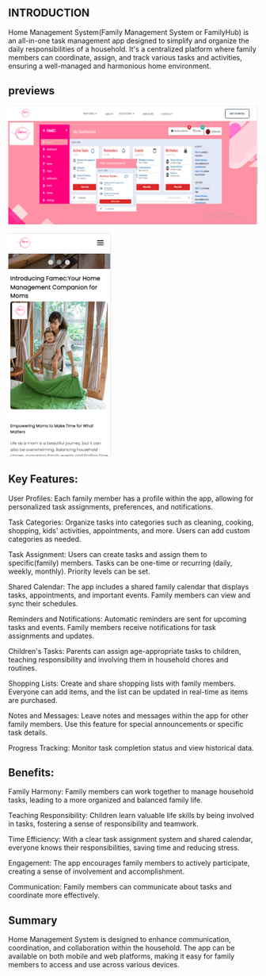## INTRODUCTION



Home Management System(Family Management System or FamilyHub) is an all-in-one task management app designed to simplify and organize the daily responsibilities of a household. It's a centralized platform where family members can coordinate, assign, and track various tasks and activities, ensuring a well-managed and harmonious home environment.

## previews
![preview 1](https://github.com/Ademic2022/Ademic2022/blob/main/previews/hmaimg.png)

![preview 2](https://github.com/Ademic2022/Ademic2022/blob/main/previews/hmamobile.png)

## Key Features:

User Profiles: Each family member has a profile within the app, allowing for personalized task assignments, preferences, and notifications.

Task Categories: Organize tasks into categories such as cleaning, cooking, shopping, kids' activities, appointments, and more. Users can add custom categories as needed.

Task Assignment: Users can create tasks and assign them to specific(family) members. Tasks can be one-time or recurring (daily, weekly, monthly). Priority levels can be set.

Shared Calendar: The app includes a shared family calendar that displays tasks, appointments, and important events. Family members can view and sync their schedules.

Reminders and Notifications: Automatic reminders are sent for upcoming tasks and events. Family members receive notifications for task assignments and updates.

Children's Tasks: Parents can assign age-appropriate tasks to children, teaching responsibility and involving them in household chores and routines.

Shopping Lists: Create and share shopping lists with family members. Everyone can add items, and the list can be updated in real-time as items are purchased.

Notes and Messages: Leave notes and messages within the app for other family members. Use this feature for special announcements or specific task details.

Progress Tracking: Monitor task completion status and view historical data.



## Benefits:

Family Harmony: Family members can work together to manage household tasks, leading to a more organized and balanced family life.

Teaching Responsibility: Children learn valuable life skills by being involved in tasks, fostering a sense of responsibility and teamwork.

Time Efficiency: With a clear task assignment system and shared calendar, everyone knows their responsibilities, saving time and reducing stress.

Engagement: The app encourages family members to actively participate, creating a sense of involvement and accomplishment.

Communication: Family members can communicate about tasks and coordinate more effectively.



## Summary

Home Management System is designed to enhance communication, coordination, and collaboration within the household. The app can be available on both mobile and web platforms, making it easy for family members to access and use across various devices.
